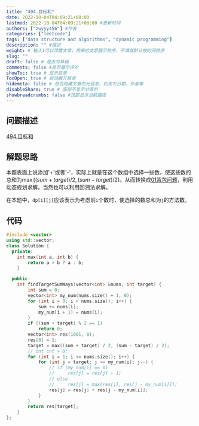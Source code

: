 ```yaml
---
title: "494.目标和"
date: 2022-10-04T04:09:21+08:00
lastmod: 2022-10-04T04:09:21+08:00 #更新时间
authors: ["zwyyy456"] #作者
categories: ["leetcode"]
tags: ["data structure and algorithms", "dynamic programming"]
description: "" #描述
weight: # 输入1可以顶置文章，用来给文章展示排序，不填就默认按时间排序
slug: ""
draft: false # 是否为草稿
comments: false #是否展示评论
showToc: true # 显示目录
TocOpen: true # 自动展开目录
hidemeta: false # 是否隐藏文章的元信息，如发布日期、作者等
disableShare: true # 底部不显示分享栏
showbreadcrumbs: false #顶部显示当前路径
---
```

## 问题描述
[494.目标和](https://leetcode.cn/problems/target-sum/)

## 解题思路
本题表面上说添加'+'或者'-'，实际上就是在这个数组中选择一些数，使这些数的总和为$\max((sum + target) / 2, (sum - target) / 2)$。从而转换成[01背包问题](https://www.zwyyy456.vercel.app/zh/posts/tech/01-pack-problem/)，利用动态规划求解，当然也可以利用回溯法求解。

在本题中，`dp[i][j]`应该表示为考虑前`i`个数时，使选择的数总和为`j`的方法数。

## 代码
```cpp
#include <vector>
using std::vector;
class Solution {
  private:
    int max(int a, int b) {
        return a > b ? a : b;
    }

  public:
    int findTargetSumWays(vector<int> &nums, int target) {
        int sum = 0;
        vector<int> my_num(nums.size() + 1, 0);
        for (int i = 0; i < nums.size(); i++) {
            sum += nums[i];
            my_num[i + 1] = nums[i];
        }
        if ((sum + target) % 2 == 1)
            return 0;
        vector<int> res(1001, 0);
        res[0] = 1;
        target = max((sum + target) / 2, (sum - target) / 2);
        // int cnt = 0;
        for (int i = 1; i <= nums.size(); i++) {
            for (int j = target; j >= my_num[i]; j--) {
                // if (my_num[i] == 0)
                //     res[j] = res[j] + 1;
                // else
                //     res[j] = max(res[j], res[j - my_num[i]]);
                res[j] = res[j] + res[j - my_num[i]];
            }
        }
        return res[target];
    }
};
```


